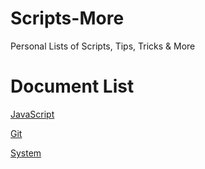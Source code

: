 # Scripts-More

Personal Lists of Scripts, Tips, Tricks &amp; More


# Document List


[JavaScript](../main/javascript.md)

[Git](../main/git.md)

[System](../main/system.md)

